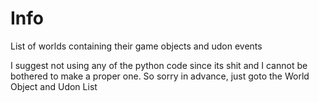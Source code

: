 # Info
List of worlds containing their game objects and udon events

I suggest not using any of the python code since its shit and I cannot be bothered to make a proper one. So sorry in advance, just goto the World Object and Udon List